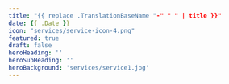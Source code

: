 ```yaml
---
title: "{{ replace .TranslationBaseName "-" " " | title }}"
date: {{ .Date }}
icon: "services/service-icon-4.png"
featured: true
draft: false
heroHeading: ''
heroSubHeading: ''
heroBackground: 'services/service1.jpg'
---
```


